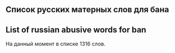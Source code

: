 ## Список русских матерных слов для бана 
## List of russian abusive words for ban

На данный момент в списке 1316 слов.